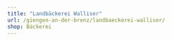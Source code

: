 ```yaml
---
title: "Landbäckerei Walliser"
url: /giengen-an-der-brenz/landbaeckerei-walliser/
shop: Bäckerei
---
```

